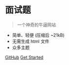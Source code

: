 <!-- _coverpage.md -->

# 面试题

> 一个神奇的牛逼网站

- 简单、轻便 (压缩后 ~21kB)
- 无需生成 html 文件
- 众多主题

[GitHub](https://github.com/docsifyjs/docsify/)
[Get Started](#)

